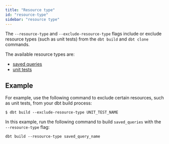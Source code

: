 ```yaml
---
title: "Resource type"
id: "resource-type"
sidebar: "resource type"
---
```


The `--resource-type` and `--exclude-resource-type` flags include or exclude resource types (such as unit tests) from the `dbt build` and `dbt clone` commands.

The available resource types are:

<VersionBlock lastVersion="1.7" >

</VersionBlock>


<VersionBlock firsttVersion="1.8" >

- [saved queries](/docs/build/saved-queries)  
- [unit tests](/docs/build/unit-tests)

</VersionBlock>

## Example

For example, use the following command to exclude certain resources, such as unit tests, from your dbt build process: 

<File name='Usage'>

```text
$ dbt build --exclude-resource-type UNIT_TEST_NAME
```

</File>

<VersionBlock firsttVersion="1.8" >

In this example, run the following command to build `saved_queries` with the `--resource-type` flag:

<File name='Usage'>

```text
dbt build --resource-type saved_query_name
```

</File>

</VersionBlock>
